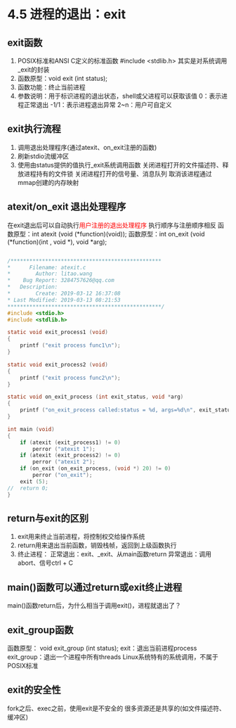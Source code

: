 # 4.5 进程的退出：exit
## exit函数
1.  POSIX标准和ANSI C定义的标准函数
#include <stdlib.h>
其实是对系统调用_exit的封装
2. 函数原型：void exit (int status);
3. 函数功能：终止当前进程
4. 参数说明：用于标识进程的退出状态，shell或父进程可以获取该值
0：表示进程正常退出
-1/1：表示进程退出异常
2~n：用户可自定义

## exit执行流程
1. 调用退出处理程序(通过atexit、on_exit注册的函数)
2. 刷新stdio流缓冲区
3. 使用由status提供的值执行_exit系统调用函数
关闭进程打开的文件描述符、释放进程持有的文件锁
关闭进程打开的信号量、消息队列
取消该进程通过mmap创建的内存映射

## atexit/on_exit 退出处理程序
在exit退出后可以自动执行<font color=red>用户注册的退出处理程序</font>
执行顺序与注册顺序相反
函数原型：int atexit (void (*function)(void));
函数原型：int on_exit (void (*function)(int , void *), void *arg);

```c

/************************************************
*      Filename: atexit.c
*        Author: litao.wang
*    Bug Report: 3284757626@qq.com
*   Description: 
*        Create: 2019-03-12 16:37:08
* Last Modified: 2019-03-13 08:21:53
*************************************************/
#include <stdio.h>
#include <stdlib.h>

static void exit_process1 (void)
{
	printf ("exit process func1\n");
}

static void exit_process2 (void)
{
	printf ("exit process func2\n");
}

static void on_exit_process (int exit_status, void *arg)
{
	printf ("on_exit_process called:status = %d, args=%d\n", exit_status, (int)arg);
}

int main (void)
{
	if (atexit (exit_process1) != 0)
		perror ("atexit 1");
	if (atexit (exit_process2) != 0)
		perror ("atexit 2");
	if (on_exit (on_exit_process, (void *) 20) != 0)
		perror ("on_exit");
	exit (5);
//	return 0;
}

```

## return与exit的区别
1. exit用来终止当前进程，将控制权交给操作系统
2. return用来退出当前函数，销毁栈帧，返回到上级函数执行
3. 终止进程：
正常退出：exit、_exit、从main函数return
异常退出：调用abort、信号ctrl + C

##  main()函数可以通过return或exit终止进程
main()函数return后，为什么相当于调用exit()，进程就退出了？


 ## exit_group函数
函数原型： void exit_group (int status);
exit：退出当前进程process
exit_group：退出一个进程中所有threads
Linux系统特有的系统调用，不属于POSIX标准

## exit的安全性
fork之后、exec之前，使用exit是不安全的
很多资源还是共享的(如文件描述符、缓冲区)